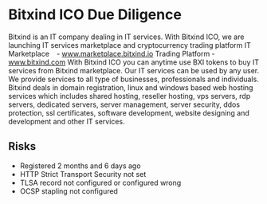 # Bitxind ICO Due Diligence
Bitxind is an IT company dealing in IT services. With Bitxind ICO, we are launching IT services marketplace and cryptocurrency trading platform IT Marketplace   - www.marketplace.bitxind.io Trading Platform - www.bitxind.com With Bitxind ICO you can anytime use BXI tokens to buy IT services from Bitxind marketplace. Our IT services can be used by any user. We provide services to all type of businesses, professionals and individuals. Bitxind deals in domain registration, linux and windows based web hosting services which includes shared hosting, reseller hosting, vps servers, rdp servers, dedicated servers, server management, server security, ddos protection, ssl certificates, software development, website designing and development and other IT services.
## Risks
* Registered 2 months and 6 days  ago
* HTTP Strict Transport Security not set
* TLSA record not configured or configured wrong
* OCSP stapling not configured
